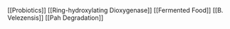 [[Probiotics]]
[[Ring-hydroxylating Dioxygenase]]
[[Fermented Food]]
[[B. Velezensis]]
[[Pah Degradation]]
